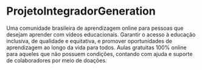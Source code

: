 # ProjetoIntegradorGeneration
Uma comunidade brasileira de aprendizagem online para pessoas que desejam aprender com vídeos educacionais. Garantir o acesso à educação inclusiva, de qualidade e equitativa, e promover oportunidades de aprendizagem ao longo da vida para todos. Aulas gratuitas 100% online para aqueles que não possuem condições, contando com ajuda e suporte de colaboradores por meio de doações.
